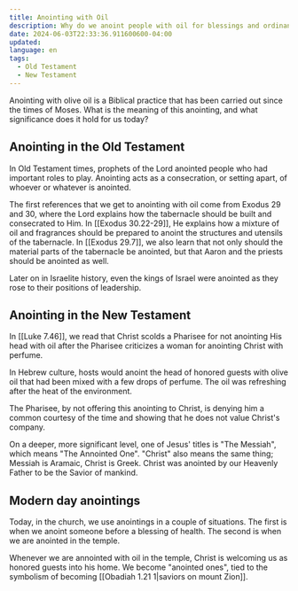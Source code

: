 ```yaml
---
title: Anointing with Oil
description: Why do we anoint people with oil for blessings and ordinances?
date: 2024-06-03T22:33:36.911600600-04:00
updated:
language: en
tags:
  - Old Testament
  - New Testament
---
```


Anointing with olive oil is a Biblical practice that has been carried out since the times of Moses. What is the meaning of this anointing, and what significance does it hold for us today?

## Anointing in the Old Testament

In Old Testament times, prophets of the Lord anointed people who had important roles to play. Anointing acts as a consecration, or setting apart, of whoever or whatever is anointed.

The first references that we get to anointing with oil come from Exodus 29 and 30, where the Lord explains how the tabernacle should be built and consecrated to Him. In [[Exodus 30.22-29]], He explains how a mixture of oil and fragrances should be prepared to anoint the structures and utensils of the tabernacle. In [[Exodus 29.7]], we also learn that not only should the material parts of the tabernacle be anointed, but that Aaron and the priests should be anointed as well.

Later on in Israelite history, even the kings of Israel were anointed as they rose to their positions of leadership.

## Anointing in the New Testament

In [[Luke 7.46]], we read that Christ scolds a Pharisee for not anointing His head with oil after the Pharisee criticizes a woman for anointing Christ with perfume.

In Hebrew culture, hosts would anoint the head of honored guests with olive oil that had been mixed with a few drops of perfume. The oil was refreshing after the heat of the environment.

The Pharisee, by not offering this anointing to Christ, is denying him a common courtesy of the time and showing that he does not value Christ's company.

On a deeper, more significant level, one of Jesus' titles is "The Messiah", which means "The Annointed One". "Christ" also means the same thing; Messiah is Aramaic, Christ is Greek. Christ was anointed by our Heavenly Father to be the Savior of mankind.

## Modern day anointings

Today, in the church, we use anointings in a couple of situations. The first is when we anoint someone before a blessing of health. The second is when we are anointed in the temple.

Whenever we are annointed with oil in the temple, Christ is welcoming us as honored guests into his home. We become "anointed ones", tied to the symbolism of becoming [[Obadiah 1.21 1|saviors on mount Zion]].

